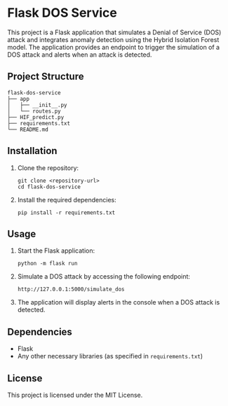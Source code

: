 # Flask DOS Service

This project is a Flask application that simulates a Denial of Service (DOS) attack and integrates anomaly detection using the Hybrid Isolation Forest model. The application provides an endpoint to trigger the simulation of a DOS attack and alerts when an attack is detected.

## Project Structure

```
flask-dos-service
├── app
│   ├── __init__.py
│   └── routes.py
├── HIF_predict.py
├── requirements.txt
└── README.md
```

## Installation

1. Clone the repository:
   ```
   git clone <repository-url>
   cd flask-dos-service
   ```

2. Install the required dependencies:
   ```
   pip install -r requirements.txt
   ```

## Usage

1. Start the Flask application:
   ```
   python -m flask run
   ```

2. Simulate a DOS attack by accessing the following endpoint:
   ```
   http://127.0.0.1:5000/simulate_dos
   ```

3. The application will display alerts in the console when a DOS attack is detected.

## Dependencies

- Flask
- Any other necessary libraries (as specified in `requirements.txt`)

## License

This project is licensed under the MIT License.